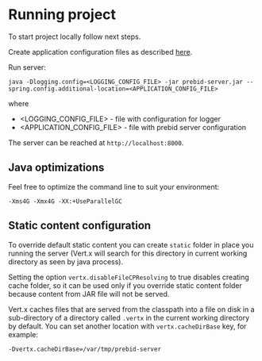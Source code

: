# Running project

To start project locally follow next steps.

Create application configuration files as described [here](config.md).

Run server:
```
java -Dlogging.config=<LOGGING_CONFIG_FILE> -jar prebid-server.jar --spring.config.additional-location=<APPLICATION_CONFIG_FILE>
```
where
- <LOGGING_CONFIG_FILE> - file with configuration for logger
- <APPLICATION_CONFIG_FILE> - file with prebid server configuration

The server can be reached at `http://localhost:8000`.

## Java optimizations

Feel free to optimize the command line to suit your environment:
```
-Xms4G -Xmx4G -XX:+UseParallelGC
```

## Static content configuration

To override default static content you can create ```static``` folder in place you running the server 
(Vert.x will search for this directory in current working directory as seen by java process).

Setting the option ```vertx.disableFileCPResolving``` to true disables creating cache folder, so it can be used 
only if you override static content folder because content from JAR file will not be served.

Vert.x caches files that are served from the classpath into a file on disk in a sub-directory of a directory 
called ```.vertx``` in the current working directory by default.
You can set another location with ```vertx.cacheDirBase``` key, for example:
```
-Dvertx.cacheDirBase=/var/tmp/prebid-server
```
